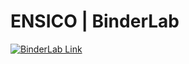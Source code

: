 # **ENSICO** | BinderLab

[![BinderLab Link](https://mybinder.org/badge_logo.svg)](https://mybinder.org/v2/gh/ensico/tkx/main)

